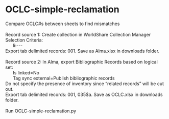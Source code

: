 # OCLC-simple-reclamation
Compare OCLC#s between sheets to find mismatches<br/><br/>
Record source 1: Create collection in WorldShare Collection Manager <br/>
Selection Criteria:<br/>
&nbsp;&nbsp;&nbsp;&nbsp;&nbsp;&nbsp;li:---<br/>
Export tab delimited records: 001. Save as Alma.xlsx in downloads folder.<br/><br/>
Record source 2: In Alma, export Bibliographic Records based on logical set:<br/>
&nbsp;&nbsp;&nbsp;&nbsp;&nbsp;&nbsp;Is linked=No<br/>
&nbsp;&nbsp;&nbsp;&nbsp;&nbsp;&nbsp;Tag sync external=Publish bibliographic records<br/>
Do not specify the presence of inventory since “related records” will be cut out.<br/>
Export tab delimited records: 001, 035$a. Save as OCLC.xlsx in downloads folder.
<br/><br/>
Run OCLC-simple-reclamation.py
